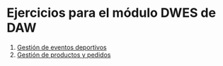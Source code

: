 # Ejercicios para el módulo DWES de DAW

1. [Gestión de eventos deportivos](./ejercicios/1-gestion-eventos-deportivos.md)
2. [Gestión de productos y pedidos](./ejercicios/2-gestion-productos.md)